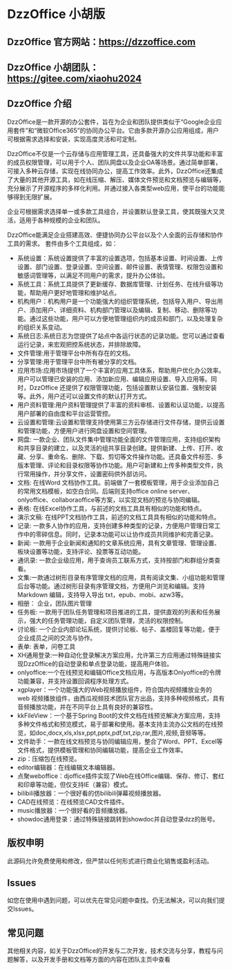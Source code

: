# DzzOffice 小胡版
## DzzOffice 官方网站：https://dzzoffice.com
## DzzOffice 小胡团队：https://gitee.com/xiaohu2024
## DzzOffice 介绍
DzzOffice是一款开源的办公套件，旨在为企业和团队提供类似于“Google企业应用套件”和“微软Office365”的协同办公平台。它由多款开源办公应用组成，用户可根据需求选择和安装，实现高度灵活和可定制。

DzzOffice不仅是一个云存储与应用管理工具，还具备强大的文件共享功能和丰富的成员权限管理，可以用于个人、团队网盘以及企业OA等场景。通过简单部署，可接入多种云存储，实现在线协同办公，提高工作效率。此外，DzzOffice还集成了大量的其他开源工具，如在线压缩、解压、媒体文件预览和文档预览与编辑等，充分展示了开源程序的多样化利用。并通过接入各类型web应用，使平台的功能能够得到无限扩展。

企业可根据需求选择单一或多款工具组合，并设置默认登录工具，使其既强大又灵活，适用于各种规模的企业和团队。

DzzOffice能满足企业搭建高效、便捷协同办公平台以及个人全面的云存储和协作工具的需求。
套件由多个工具组成，如：
- 系统设置：系统设置提供了丰富的设置选项，包括基本设置、时间设置、上传设置、部门设置、登录设置、空间设置、邮件设置、表情管理、权限包设置和敏感词管理等，以满足不同用户的需求，提升办公体验。
- 系统工具：系统工具提供了更新缓存、数据库管理、计划任务、在线升级等功能，帮助用户更好地管理和维护站点。
- 机构用户：机构用户是一个功能强大的组织管理系统，包括导入用户、导出用户、添加用户、详细资料、机构部门管理以及编辑、复制、移动、删除等功能。通过这些功能，用户可以方便地管理组织内的成员和部门，以及处理复杂的组织关系变动。
- 系统日志:系统日志为您提供了站点中各运行状态的记录功能。您可以通过查看运行记录，来宏观把控系统状态，并排除故障。
- 文件管理:用于管理平台中所有存在的文档。
- 分享管理:用于管理平台中所有被分享的文档。
- 应用市场:应用市场提供了一个丰富的应用工具体系，帮助用户优化办公效率。用户可以管理已安装的应用、添加新应用、编辑应用设置、导入应用等。同时，DzzOffice 还提供了权限管理功能，包括设置默认安装位置、强制安装等。此外，用户还可以设置文件的默认打开方式。
- 用户资料管理:用户资料管理提供了丰富的资料审核、设置和认证功能，以提高用户部署的自由度和平台运营管控。
- 云设置和管理:云设置和管理支持使用第三方云存储进行文件存储，提供云设置和管理功能，方便用户进行网盘设置和空间管理。
- 网盘: 一款企业、团队文件集中管理功能全面的文件管理应用，支持组织架构和共享目录的建立，以及灵活的组共享目录创建。提供新建、上传、打开、收藏、分享、重命名、删除、下载、剪切等文件操作功能。还具备文件标签、多版本管理、评论和目录权限等协作功能。用户可新建和上传多种类型文件，执行常用操作，并分享文件，设置密码供外部访问。
- 文档: 在线Word 文档协作工具。前端做了一套模板管理，用于企业添加自己的常用文档模板，如空白合同。后端则支持office online server、onlyoffice、collaboraoffice等方案，以实现文档的预览与协同编辑。
- 表格: 在线Excel协作工具，与前述的文档工具具有相似的功能和特点。
- 演示文稿: 在线PPT文档协作工具，前述的文档工具具有相似的功能和特点。
- 记录: 一款多人协作的应用，支持创建多种类型的记录，方便用户管理日常工作中的零碎信息。同时，记录本功能可以让协作成员共同维护和完善记录。
- 新闻: 一款用于企业新闻和通知的文章系统应用，具有文章管理、管理设置、板块设置等功能，支持评论、投票等互动功能。
- 通讯录: 一款企业级应用，用于查询员工联系方式，支持按部门和群组分类查看。
- 文集:一款通过树形目录有序管理文档的应用，具有阅读文集、小组功能和管理后台等功能。通过树形目录有序管理文档，方便用户浏览和编辑。支持 Markdown 编辑，支持导入导出 txt，epub、mobi、azw3等。
- 相册： 企业，团队图片管理
- 任务板: 一款用于团队任务管理和项目推进的工具，提供直观的列表和任务展示，强大的任务管理功能，自定义团队管理，灵活的权限控制。
- 讨论板: 一个企业内部论坛系统，提供讨论板、帖子、盖楼回复等功能，便于企业成员之间的交流与协作。
- 表单: 表单，问卷工具
- XH通用登录:一种自动化登录解决方案应用，允许第三方应用通过特殊链接实现DzzOffice的自动登录和单点登录功能，提高用户体验。
- onlyoffice:一个在线预览和编辑Office文档应用，与高版本Onlyoffice的令牌功能兼容，并支持设置回调程序处理方式。
- xgplayer：一个功能强大的Web视频播放组件，符合国内视频播放业务的 web 视频播放组件，由西瓜视频技术团队官方出品，支持多种视频格式，具有音频播放功能，并在不同平台上具有良好的兼容性。
- kkFileView：一个基于Spring Boot的文件文档在线预览解决方案应用，支持多种文件格式和预览模式，易于部署和使用。基本支持主流办公文档的在线预览，如doc,docx,xls,xlsx,ppt,pptx,pdf,txt,zip,rar,图片,视频,音频等等。
- 文件助手：一款在线文档预览与协同编辑应用，整合了Word、PPT、Excel等文件格式，提供模板管理和协同编辑功能，提高企业工作效率。
- zip：压缩包在线预览。
- editor编辑器：在线编辑文本编辑器。
- 点聚weboffice：djoffice插件实现了Web在线Office编辑、保存、修订、套红和印章等功能，但仅支持IE（兼容）模式。
- bilibili播放器：一个很好看的仿bilibili弹幕视频播放器。
- CAD在线预览：在线预览CAD文件插件。
- music播放器：一个很好看的音频播放器。
- showdoc通用登录：通过特殊链接跳转到showdoc并自动登录dzz的账号。

## 版权申明
此源码允许免费使用和修改，但严禁以任何形式进行商业化销售或盈利活动。

## Issues

如您在使用中遇到问题，可以优先在常见问题中查找。仍无法解决，可以向我们提交Issues。

## 常见问题

其他相关内容，如关于DzzOffice的开发与二次开发，技术交流与分享，教程与问题解答，以及开发手册和文档等方面的内容在团队主页中查看
